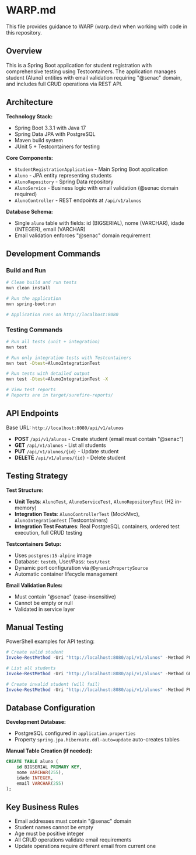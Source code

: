 # WARP.md

This file provides guidance to WARP (warp.dev) when working with code in this repository.

## Overview

This is a Spring Boot application for student registration with comprehensive testing using Testcontainers. The application manages student (Aluno) entities with email validation requiring "@senac" domain, and includes full CRUD operations via REST API.

## Architecture

**Technology Stack:**
- Spring Boot 3.3.1 with Java 17
- Spring Data JPA with PostgreSQL
- Maven build system
- JUnit 5 + Testcontainers for testing

**Core Components:**
- `StudentRegistrationApplication` - Main Spring Boot application
- `Aluno` - JPA entity representing students
- `AlunoRepository` - Spring Data repository
- `AlunoService` - Business logic with email validation (@senac domain required)
- `AlunoController` - REST endpoints at `/api/v1/alunos`

**Database Schema:**
- Single `aluno` table with fields: id (BIGSERIAL), nome (VARCHAR), idade (INTEGER), email (VARCHAR)
- Email validation enforces "@senac" domain requirement

## Development Commands

### Build and Run
```bash
# Clean build and run tests
mvn clean install

# Run the application
mvn spring-boot:run

# Application runs on http://localhost:8080
```

### Testing Commands
```bash
# Run all tests (unit + integration)
mvn test

# Run only integration tests with Testcontainers
mvn test -Dtest=AlunoIntegrationTest

# Run tests with detailed output
mvn test -Dtest=AlunoIntegrationTest -X

# View test reports
# Reports are in target/surefire-reports/
```

## API Endpoints

Base URL: `http://localhost:8080/api/v1/alunos`

- **POST** `/api/v1/alunos` - Create student (email must contain "@senac")
- **GET** `/api/v1/alunos` - List all students  
- **PUT** `/api/v1/alunos/{id}` - Update student
- **DELETE** `/api/v1/alunos/{id}` - Delete student

## Testing Strategy

**Test Structure:**
- **Unit Tests**: `AlunoTest`, `AlunoServiceTest`, `AlunoRepositoryTest` (H2 in-memory)
- **Integration Tests**: `AlunoControllerTest` (MockMvc), `AlunoIntegrationTest` (Testcontainers)
- **Integration Test Features**: Real PostgreSQL containers, ordered test execution, full CRUD testing

**Testcontainers Setup:**
- Uses `postgres:15-alpine` image
- Database: `testdb`, User/Pass: `test/test`
- Dynamic port configuration via `@DynamicPropertySource`
- Automatic container lifecycle management

**Email Validation Rules:**
- Must contain "@senac" (case-insensitive)
- Cannot be empty or null
- Validated in service layer

## Manual Testing

PowerShell examples for API testing:

```powershell
# Create valid student
Invoke-RestMethod -Uri "http://localhost:8080/api/v1/alunos" -Method POST -ContentType "application/json" -Body '{"nome":"João Silva", "idade":25, "email":"joao@senac.com"}'

# List all students
Invoke-RestMethod -Uri "http://localhost:8080/api/v1/alunos" -Method GET

# Create invalid student (will fail)
Invoke-RestMethod -Uri "http://localhost:8080/api/v1/alunos" -Method POST -ContentType "application/json" -Body '{"nome":"Maria", "idade":22, "email":"maria@email.com"}'
```

## Database Configuration

**Development Database:**
- PostgreSQL configured in `application.properties`
- Property `spring.jpa.hibernate.ddl-auto=update` auto-creates tables

**Manual Table Creation (if needed):**
```sql
CREATE TABLE aluno (
    id BIGSERIAL PRIMARY KEY,
    nome VARCHAR(255),
    idade INTEGER,
    email VARCHAR(255)
);
```

## Key Business Rules

- Email addresses must contain "@senac" domain
- Student names cannot be empty
- Age must be positive integer
- All CRUD operations validate email requirements
- Update operations require different email from current one